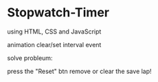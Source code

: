 # Stopwatch-Timer
using HTML, CSS and JavaScript

animation
clear/set interval
event


solve probleum:

press the "Reset" btn remove or clear the  save lap!


